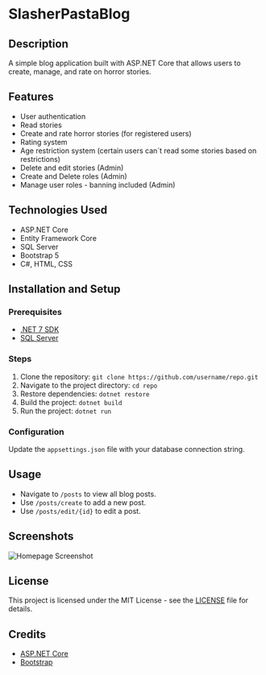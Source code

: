 # SlasherPastaBlog

## Description
A simple blog application built with ASP.NET Core that allows users to create, manage, and rate on horror stories.

## Features
- User authentication
- Read stories
- Create and rate horror stories (for registered users)
- Rating system
- Age restriction system (certain users can´t read some stories based on restrictions)
- Delete and edit stories (Admin)
- Create and Delete roles (Admin)
- Manage user roles - banning included (Admin)
  
## Technologies Used
- ASP.NET Core
- Entity Framework Core
- SQL Server
- Bootstrap 5
- C#, HTML, CSS

## Installation and Setup

### Prerequisites
- [.NET 7 SDK](https://dotnet.microsoft.com/download)
- [SQL Server](https://www.microsoft.com/en-us/sql-server/sql-server-downloads)

### Steps
1. Clone the repository: `git clone https://github.com/username/repo.git`
2. Navigate to the project directory: `cd repo`
3. Restore dependencies: `dotnet restore`
4. Build the project: `dotnet build`
5. Run the project: `dotnet run`

### Configuration
Update the `appsettings.json` file with your database connection string.

## Usage
- Navigate to `/posts` to view all blog posts.
- Use `/posts/create` to add a new post.
- Use `/posts/edit/{id}` to edit a post.

## Screenshots
![Homepage Screenshot](screenshots/homepage.png)



## License
This project is licensed under the MIT License - see the [LICENSE](LICENSE) file for details.

## Credits
- [ASP.NET Core](https://dotnet.microsoft.com/apps/aspnet)
- [Bootstrap](https://getbootstrap.com/)

